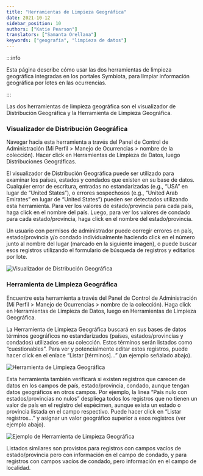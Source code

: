 ```yaml
---
title: "Herramientas de Limpieza Geográfica"
date: 2021-10-12
sidebar_position: 10
authors: ["Katie Pearson"]
translators: ["Samanta Orellana"]
keywords: ["geografía", "limpieza de datos"]
---
```


:::info

Esta página describe cómo usar las dos herramientas de limpieza geográfica integradas en los portales Symbiota, para limpiar información geográfica por lotes en las ocurrencias.

:::

Las dos herramientas de limpieza geográfica son el visualizador de Distribución Geográfica y la Herramienta de Limpieza Geográfica.

### Visualizador de Distribución Geográfica

Navegar hacia esta herramienta a través del Panel de Control de Administración (Mi Perfil > Manejo de Ocurrencias > nombre de la colección). Hacer click en Herramientas de Limpieza de Datos, luego Distribuciones Geográficas.

El visualizador de Distribución Geográfica puede ser utilizado para examinar los países, estados y condados que existen en su base de datos. Cualquier error de escritura, entradas no estandarizadas (e.g., “USA” en lugar de “United States”), o errores sospechosos (e.g., “United Arab Emirates” en lugar de “United States”) pueden ser detectados utilizando esta herramienta. Para ver los valores de estado/provincia para cada país, haga click en el nombre del país. Luego, para ver los valores de condado para cada estado/provincia, haga click en el nombre del estado/provincia.

Un usuario con permisos de administrador puede corregir errores en país, estado/provincia y/o condado individualmente haciendo click en el número junto al nombre del lugar (marcado en la siguiente imagen), o puede buscar esos registros utilizando el formulario de búsqueda de registros y editarlos por lote.

![Visualizador de Distribución Geográfica](/img/geographicdistribution.jpg)

### Herramienta de Limpieza Geográfica

Encuentre esta herramienta a través del Panel de Control de Administración (Mi Perfil > Manejo de Ocurrencias > nombre de la colección). Haga click en Herramientas de Limpieza de Datos, luego en Herramientas de Limpieza Geográfica.

La Herramienta de Limpieza Geográfica buscará en sus bases de datos términos geográficos no estandarizados (países, estados/provincias y condados) utilizados en su colección. Estos términos serán listados como “cuestionables”. Para ver y potencialmente editar estos registros, puede hacer click en el enlace “Listar [términos]...” (un ejemplo señalado abajo).

![Herramienta de Limpieza Geográfica](/img/geocleaningtool.jpg)

Esta herramienta también verificará si existen registros que carecen de datos en los campos de país, estado/provincia, condado, aunque tengan datos geográficos en otros campos. Por ejemplo, la línea “País nulo con estados/provincias no nulos” despliega todos los registros que no tienen un valor de país en el registro del espécimen, aunque exista un estado o provincia listada en el campo respectivo. Puede hacer click en “Listar registros...” y asignar un valor geográfico superior a esos registros (ver ejemplo abajo).

![Ejemplo de Herramienta de Limpieza Geográfica](/img/geocleaningexample.png)

Listados similares son provistos para registros con campos vacíos de estado/provincia pero con información en el campo de condado, y para registros con campos vacíos de condado, pero información en el campo de localidad.
